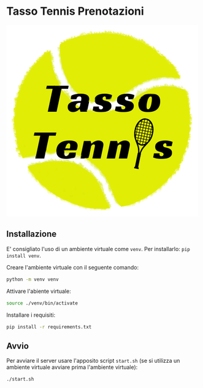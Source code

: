 # Tasso Tennis Prenotazioni

![logo](tennisApp/static/img/logo.png)

## Installazione

E' consigliato l'uso di un ambiente virtuale come `venv`. Per installarlo: `pip install venv`.

Creare l'ambiente virtuale con il seguente comando:

```sh
python -m venv venv
```

Attivare l'abiente virtuale:

```sh
source ./venv/bin/activate
```

Installare i requisiti:

```sh
pip install -r requirements.txt
```

## Avvio

Per avviare il server usare l'apposito script `start.sh` (se si utilizza un ambiente virtuale avviare prima l'ambiente virtuale):

```sh
./start.sh
```
